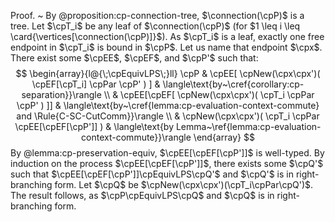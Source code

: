 Proof.
  ~ By @proposition:cp-connection-tree, $\connection(\cpP)$ is a tree.
    Let $\cpT_i$ be any leaf of $\connection(\cpP)$ (for $1 \leq i \leq \card{\vertices[\connection(\cpP)]}$).
    As $\cpT_i$ is a leaf, exactly one free endpoint in $\cpT_i$ is bound in $\cpP$.
    Let us name that endpoint $\cpx$.
    There exist some $\cpEE$, $\cpEF$, and $\cpP'$ such that:
    $$
    \begin{array}{l@{\;\cpEquivLPS\;}ll}
    \cpP
    &
    \cpEE[
      \cpNew(\cpx\cpx')(
        \cpEF[\cpT_i]
        \cpPar
        \cpP'
      )
    ]
    &
    \langle\text{by~\cref{corollary:cp-separation}}\rangle
    \\
    &
    \cpEE[\cpEF[
      \cpNew(\cpx\cpx')(
        \cpT_i
        \cpPar
        \cpP'
      )
    ]]
    &
    \langle\text{by~\cref{lemma:cp-evaluation-context-commute} and \Rule{C-SC-CutComm}}\rangle
    \\
    &
    \cpNew(\cpx\cpx')(
      \cpT_i
      \cpPar
      \cpEE[\cpEF[\cpP']]
    )
    &
    \langle\text{by Lemma~\ref{lemma:cp-evaluation-context-commute}}\rangle
  \end{array}
    $$
    By @lemma:cp-preservation-equiv, $\cpEE[\cpEF[\cpP']]$ is well-typed.
    By induction on the process $\cpEE[\cpEF[\cpP']]$, there exists some $\cpQ'$ such that $\cpEE[\cpEF[\cpP']]\cpEquivLPS\cpQ'$ and $\cpQ'$ is in right-branching form.
    Let $\cpQ$ be $\cpNew(\cpx\cpx')(\cpT_i\cpPar\cpQ')$.
    The result follows, as $\cpP\cpEquivLPS\cpQ$ and $\cpQ$ is in right-branching form.
